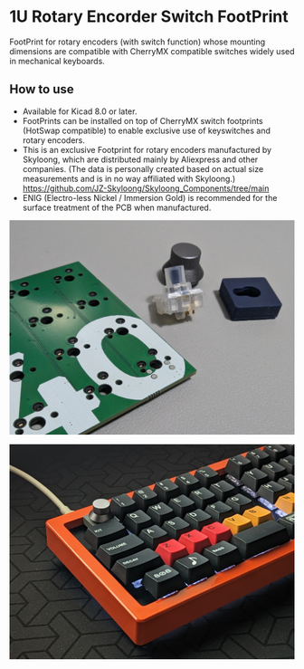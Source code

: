 # 1U Rotary Encorder Switch FootPrint

FootPrint for rotary encoders (with switch function) whose mounting dimensions are compatible with CherryMX compatible switches widely used in mechanical keyboards.

## How to use

- Available for Kicad 8.0 or later.
- FootPrints can be installed on top of CherryMX switch footprints (HotSwap compatible) to enable exclusive use of keyswitches and rotary encoders.
- This is an exclusive Footprint for rotary encoders manufactured by Skyloong, which are distributed mainly by Aliexpress and other companies.
(The data is personally created based on actual size measurements and is in no way affiliated with Skyloong.)
https://github.com/JZ-Skyloong/Skyloong_Components/tree/main
- ENIG (Electro-less Nickel / Immersion Gold) is recommended for the surface treatment of the PCB when manufactured.
 
![Cover Image](Resources/PXL_20240711_141406034.jpg)

![Cover Image2](Resources/olsk60.jpeg)
